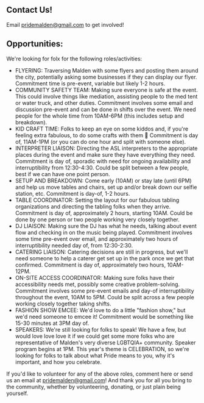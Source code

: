 ## Contact Us!
Email [pridemalden@gmail.com](mailto:pridemalden@gmail.com) to get involved!

## Opportunities:
We're looking for folx for the following roles/activities:
- FLYERING: Traversing Malden with some flyers and posting them around the city, potentially asking some businesses if they can display our flyer. Commitment time is pre-event, variable but likely 1-2 hours.
- COMMUNITY SAFETY TEAM: Making sure everyone is safe at the event. This could involve things like mediation, assisting people to the med tent or water truck, and other duties. Commitment involves some email and discussion pre-event and can be done in shifts over the event. We need people for the whole time from 10AM-6PM (this includes setup and breakdown).
- KID CRAFT TIME: Folks to keep an eye on some kiddos and, if you're feeling extra fabulous, to do some crafts with them 🙂 Commitment is day of, 11AM-1PM (or you can do one hour and split with someone else).
- INTERPRETER LIAISON: Directing the ASL interpreters to the appropriate places during the event and make sure they have everything they need. Commitment is day of, sporadic with need for ongoing availability and interruptibility from 12:30-4:30. Could be split between a few people, best if we can have one point person.
- SETUP AND BREAKDOWN: Come early (10AM) or stay late (until 6PM) and help us move tables and chairs, set up and/or break down our selfie station, etc. Commitment is day-of, 1-2 hours.
- TABLE COORDINATOR: Setting the layout for our fabulous tabling organizations and directing the tabling folks when they arrive. Commitment is day of, approximately 2 hours, starting 10AM. Could be done by one person or two people working very closely together.
- DJ LIAISON: Making sure the DJ has what he needs, talking about event flow and checking in on the music being played. Commitment involves some time pre-event over email, and approximately two hours of interruptibility needed day of, from 12:30-2:30.
- CATERING LIAISON: Catering decisions are still in progress, but we'll need someone to help a caterer get set up in the park once we get that confirmed. Commitment is day of, approximately two hours, 10AM-12PM.
- ON-SITE ACCESS COORDINATOR: Making sure folks have their accessibility needs met, possibly some creative problem-solving. Commitment involves some pre-event emails and day-of interruptibility throughout the event, 10AM to 5PM. Could be split across a few people working closely together taking shifts.
- FASHION SHOW EMCEE: We'd love to do a little "fashion show," but we'd need someone to emcee it! Commitment would be something like 15-30 minutes at 3PM day of.
- SPEAKERS: We're still looking for folks to speak! We have a few, but would love love love it if we could get some more folks who are representative of Malden's very diverse LGBTQIA+ community. Speaker program begins at 1PM. This year's theme is CELEBRATION, so we're looking for folks to talk about what Pride means to you, why it's important, and how you celebrate.  
  
If you'd like to volunteer for any of the above roles, comment here or send us an email at pridemalden@gmail.com! And thank you for all you bring to the community, whether by volunteering, donating, or just plain being yourself.
